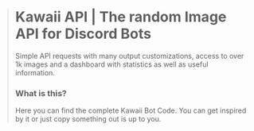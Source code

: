 > # Kawaii API | The random Image API for Discord Bots
> Simple API requests with many output customizations, access to over 1k images and a dashboard with statistics as well as useful information.
> 
> ### What is this?
> Here you can find the complete Kawaii Bot Code. You can get inspired by it or just copy something out is up to you.
